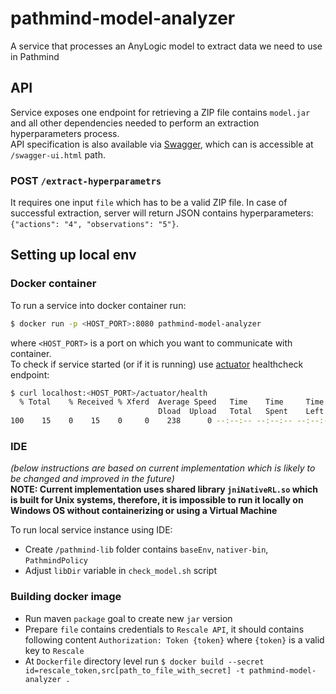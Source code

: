 # pathmind-model-analyzer
A service that processes an AnyLogic model to extract data we need to use in Pathmind

## API
Service exposes one endpoint for retrieving a ZIP file contains `model.jar` and all other dependencies needed to perform an extraction hyperparameters process. <br/>
API specification is also available via [Swagger](https://swagger.io/), which can is accessible at `/swagger-ui.html` path.  

### POST `/extract-hyperparametrs`
It requires one input `file` which has to be a valid ZIP file. In case of successful extraction, server will return JSON contains hyperparameters: `{"actions": "4", "observations": "5"}`.


## Setting up local env
### Docker container
To run a service into docker container run:
```bash
$ docker run -p <HOST_PORT>:8080 pathmind-model-analyzer
```
where `<HOST_PORT>` is a port on which you want to communicate with container. <br/>
To check if service started (or if it is running) use [actuator](https://docs.spring.io/spring-boot/docs/current/reference/html/production-ready-features.html) healthcheck endpoint:
``` bash
$ curl localhost:<HOST_PORT>/actuator/health
  % Total    % Received % Xferd  Average Speed   Time    Time     Time  Current
                                 Dload  Upload   Total   Spent    Left  Speed
100    15    0    15    0     0    238      0 --:--:-- --:--:-- --:--:--   238{"status":"UP"}
```

### IDE
<i>(below instructions are based on current implementation which is likely to be changed and improved in the future)</i><br/>
**NOTE: Current implementation uses shared library `jniNativeRL.so` which is built for Unix systems, therefore, it is impossible to run it locally on Windows OS without containerizing or using a Virtual Machine** <br/>

To run local service instance using IDE:
* Create `/pathmind-lib` folder contains `baseEnv`, `nativer-bin`, `PathmindPolicy`
* Adjust `libDir` variable in `check_model.sh` script <br/>

### Building docker image

* Run maven `package` goal to create new `jar` version 
* Prepare `file` contains credentials to `Rescale API`, it should contains following content `Authorization: Token {token}` where `{token}` is a valid key to `Rescale`
* At `Dockerfile` directory level run `$ docker build --secret id=rescale_token,src[path_to_file_with_secret] -t pathmind-model-analyzer .`
